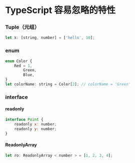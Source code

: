 # TypeScript 容易忽略的特性

### Tuple（元组）

``` javascript
let x: [string, number] = ['hello', 10];
```

### enum

``` javascript
enum Color {
    Red = 1,
        Green,
        Blue,
}
let colorName: string = Color[2]; // colorName = 'Green'
```

### interface

#### readonly

``` javascript
interface Point {
    readonly x: number;
    readonly y: number;
}
```

#### ReadonlyArray

``` javascript
let ro: ReadonlyArray < number > = [1, 2, 3, 4];
```
